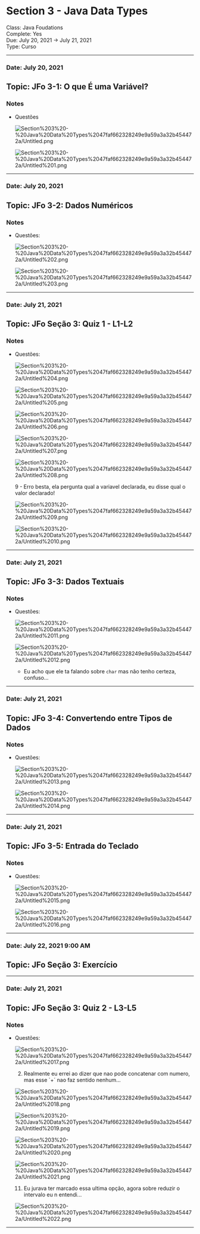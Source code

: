# Section 3 - Java Data Types

Class: Java Foudations <br>
Complete: Yes <br>
Due: July 20, 2021 → July 21, 2021 <br>
Type: Curso

- - -
### Date: July 20, 2021

## Topic: JFo 3-1: O que É uma Variável?

### Notes

- Questões

    ![Section%203%20-%20Java%20Data%20Types%2047faf662328249e9a59a3a32b454472a/Untitled.png](Section%203%20-%20Java%20Data%20Types%2047faf662328249e9a59a3a32b454472a/Untitled.png)

    ![Section%203%20-%20Java%20Data%20Types%2047faf662328249e9a59a3a32b454472a/Untitled%201.png](Section%203%20-%20Java%20Data%20Types%2047faf662328249e9a59a3a32b454472a/Untitled%201.png)

---

### Date: July 20, 2021

## Topic: JFo 3-2: Dados Numéricos

### Notes

- Questões:

    ![Section%203%20-%20Java%20Data%20Types%2047faf662328249e9a59a3a32b454472a/Untitled%202.png](Section%203%20-%20Java%20Data%20Types%2047faf662328249e9a59a3a32b454472a/Untitled%202.png)

    ![Section%203%20-%20Java%20Data%20Types%2047faf662328249e9a59a3a32b454472a/Untitled%203.png](Section%203%20-%20Java%20Data%20Types%2047faf662328249e9a59a3a32b454472a/Untitled%203.png)

---

### Date: July 21, 2021

## Topic: JFo Seção 3: Quiz 1 - L1-L2

### Notes

- Questões:

    ![Section%203%20-%20Java%20Data%20Types%2047faf662328249e9a59a3a32b454472a/Untitled%204.png](Section%203%20-%20Java%20Data%20Types%2047faf662328249e9a59a3a32b454472a/Untitled%204.png)

    ![Section%203%20-%20Java%20Data%20Types%2047faf662328249e9a59a3a32b454472a/Untitled%205.png](Section%203%20-%20Java%20Data%20Types%2047faf662328249e9a59a3a32b454472a/Untitled%205.png)

    ![Section%203%20-%20Java%20Data%20Types%2047faf662328249e9a59a3a32b454472a/Untitled%206.png](Section%203%20-%20Java%20Data%20Types%2047faf662328249e9a59a3a32b454472a/Untitled%206.png)

    ![Section%203%20-%20Java%20Data%20Types%2047faf662328249e9a59a3a32b454472a/Untitled%207.png](Section%203%20-%20Java%20Data%20Types%2047faf662328249e9a59a3a32b454472a/Untitled%207.png)

    ![Section%203%20-%20Java%20Data%20Types%2047faf662328249e9a59a3a32b454472a/Untitled%208.png](Section%203%20-%20Java%20Data%20Types%2047faf662328249e9a59a3a32b454472a/Untitled%208.png)

    9 - Erro besta, ela pergunta qual a variavel declarada, eu disse qual o valor declarado!

    ![Section%203%20-%20Java%20Data%20Types%2047faf662328249e9a59a3a32b454472a/Untitled%209.png](Section%203%20-%20Java%20Data%20Types%2047faf662328249e9a59a3a32b454472a/Untitled%209.png)

    ![Section%203%20-%20Java%20Data%20Types%2047faf662328249e9a59a3a32b454472a/Untitled%2010.png](Section%203%20-%20Java%20Data%20Types%2047faf662328249e9a59a3a32b454472a/Untitled%2010.png)

---

### Date: July 21, 2021

## Topic: JFo 3-3: Dados Textuais

### Notes

- Questões:

    ![Section%203%20-%20Java%20Data%20Types%2047faf662328249e9a59a3a32b454472a/Untitled%2011.png](Section%203%20-%20Java%20Data%20Types%2047faf662328249e9a59a3a32b454472a/Untitled%2011.png)

    ![Section%203%20-%20Java%20Data%20Types%2047faf662328249e9a59a3a32b454472a/Untitled%2012.png](Section%203%20-%20Java%20Data%20Types%2047faf662328249e9a59a3a32b454472a/Untitled%2012.png)

    - Eu acho que ele ta falando sobre `char` mas não tenho certeza, confuso...

---

### Date: July 21, 2021

## Topic: JFo 3-4: Convertendo entre Tipos de Dados

### Notes

- Questões:

    ![Section%203%20-%20Java%20Data%20Types%2047faf662328249e9a59a3a32b454472a/Untitled%2013.png](Section%203%20-%20Java%20Data%20Types%2047faf662328249e9a59a3a32b454472a/Untitled%2013.png)

    ![Section%203%20-%20Java%20Data%20Types%2047faf662328249e9a59a3a32b454472a/Untitled%2014.png](Section%203%20-%20Java%20Data%20Types%2047faf662328249e9a59a3a32b454472a/Untitled%2014.png)

---

### Date: July 21, 2021

## Topic: JFo 3-5: Entrada do Teclado

### Notes

- Questões:

    ![Section%203%20-%20Java%20Data%20Types%2047faf662328249e9a59a3a32b454472a/Untitled%2015.png](Section%203%20-%20Java%20Data%20Types%2047faf662328249e9a59a3a32b454472a/Untitled%2015.png)

    ![Section%203%20-%20Java%20Data%20Types%2047faf662328249e9a59a3a32b454472a/Untitled%2016.png](Section%203%20-%20Java%20Data%20Types%2047faf662328249e9a59a3a32b454472a/Untitled%2016.png)

---

### Date: July 22, 2021 9:00 AM

## Topic: JFo Seção 3: Exercício

---

### Date: July 21, 2021

## Topic: JFo Seção 3: Quiz 2 - L3-L5

### Notes

- Questões:

    ![Section%203%20-%20Java%20Data%20Types%2047faf662328249e9a59a3a32b454472a/Untitled%2017.png](Section%203%20-%20Java%20Data%20Types%2047faf662328249e9a59a3a32b454472a/Untitled%2017.png)

    2) Realmente eu errei ao dizer que nao pode concatenar com numero, mas esse `+´ nao faz sentido nenhum...

    ![Section%203%20-%20Java%20Data%20Types%2047faf662328249e9a59a3a32b454472a/Untitled%2018.png](Section%203%20-%20Java%20Data%20Types%2047faf662328249e9a59a3a32b454472a/Untitled%2018.png)

    ![Section%203%20-%20Java%20Data%20Types%2047faf662328249e9a59a3a32b454472a/Untitled%2019.png](Section%203%20-%20Java%20Data%20Types%2047faf662328249e9a59a3a32b454472a/Untitled%2019.png)

    ![Section%203%20-%20Java%20Data%20Types%2047faf662328249e9a59a3a32b454472a/Untitled%2020.png](Section%203%20-%20Java%20Data%20Types%2047faf662328249e9a59a3a32b454472a/Untitled%2020.png)

    ![Section%203%20-%20Java%20Data%20Types%2047faf662328249e9a59a3a32b454472a/Untitled%2021.png](Section%203%20-%20Java%20Data%20Types%2047faf662328249e9a59a3a32b454472a/Untitled%2021.png)

    11) Eu jurava ter marcado essa ultima opção, agora sobre reduzir o intervalo eu n entendi...

    ![Section%203%20-%20Java%20Data%20Types%2047faf662328249e9a59a3a32b454472a/Untitled%2022.png](Section%203%20-%20Java%20Data%20Types%2047faf662328249e9a59a3a32b454472a/Untitled%2022.png)

---